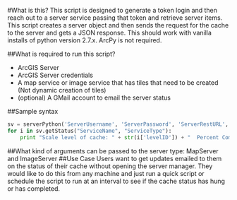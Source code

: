 #What is this?
This script is designed to generate a token login and then reach out
to a server service passing that token and retrieve
server items.
This script creates a server object and then sends the request for the
cache to the server and gets a JSON response.
This should work with vanilla installs of python version 2.7.x.
ArcPy is not required.

##What is required to run this script?
* ArcGIS Server
* ArcGIS Server credentials
* A map service or image service that has tiles that need to be created (Not dynamic creation of tiles)
* (optional) A GMail account to email the server status

##Sample syntax
```python
sv = serverPython('ServerUsername', 'ServerPassword', 'ServerRestURL', 'ServerTokenURL')
for i in sv.getStatus("ServiceName", "ServiceType"):
    print "Scale level of cache: " + str(i['levelID']) + "  Percent Complete: " + str(i['percent'])
```
##What kind of arguments can be passed to the server type:
MapServer and ImageServer
##Use Case
Users want to get updates emailed to them on the status of their cache without opening the server manager.  They would like to do this from any machine and just run a quick script or schedule the script to run at an interval to see if the cache status has hung or has completed.
